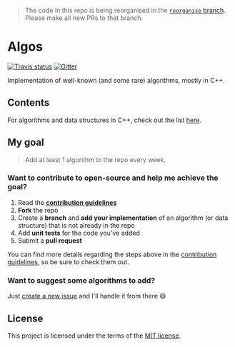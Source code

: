 > The code in this repo is being reorganised in the [`reorganise` branch](https://github.com/faheel/Algos/tree/reorganise). Please make all new PRs to that branch.

# Algos

[![Travis status][travis-shield]][travis-link]
[![Gitter](https://img.shields.io/gitter/room/Algos/Algos.svg?style=for-the-badge)](https://gitter.im/Algos-f)

Implementation of well-known (and some rare) algorithms, mostly in C++.

## Contents

For algorithms and data structures in C++, check out the list [here](C++).

## My goal

> Add at least 1 algorithm to the repo every week.

### Want to contribute to open-source and help me achieve the goal?

1. Read the [**contribution guidelines**][contrib-guide]
2. **Fork** the repo
3. Create a **branch** and **add your implementation** of an algorithm (or
   data structure) that is not already in the repo
4. Add **unit tests** for the code you've added
5. Submit a **pull request**

You can find more details regarding the steps above in the [contribution
guidelines][contrib-guide], so be sure to check them out.

### Want to suggest some algorithms to add?

Just [create a new issue](https://github.com/faheel/Algos/issues/new) and I'll
handle it from there :smile:

## License

This project is licensed under the terms of the [MIT license](LICENSE.md).


[travis-shield]: https://img.shields.io/travis/faheel/Algos.svg?style=for-the-badge
[travis-link]: https://travis-ci.org/faheel/Algos
[contrib-guide]: .github/CONTRIBUTING.md
